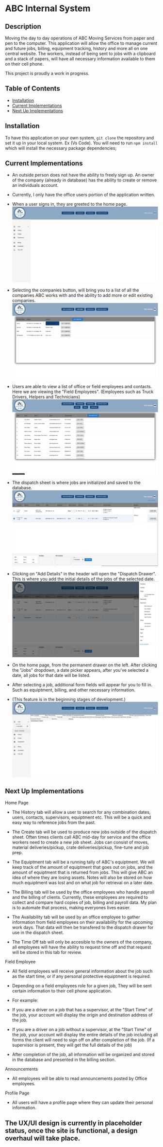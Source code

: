 # ABC Internal System

## Description

Moving the day to day operations of ABC Moving Services from paper and pen to the computer. This application will allow the office to manage current and future jobs, billing, equipment tracking, history and more all on one central website. The workers, instead of being sent to jobs with a clipboard and a stack of papers, will have all necessary information available to them on their cell phone.

This project is proudly a work in progress.

## Table of Contents

- [Installation](#installation)
- [Current Implementations](#current-implementations)
- [Next Up Implementations](#next-up-implementations)

## Installation

To have this application on your own system, `git clone` the repository and set it up in your local system. Ex (Vs Code).
You will need to run `npm install` which will install the necessary package dependencies;

## Current Implementations

- An outside person does not have the ability to freely sign up. An owner of the company (already in database) has the ability to create or remove an individuals account.
- Currently, I only have the office users portion of the application written.

- When a user signs in, they are greeted to the home page.
  ![HomePage](assets/HomePage.png)

- Selecting the companies button, will bring you to a list of all the companies ABC works with and the ability to add more or edit existing companies.
  ![Companies](assets/CompanyPage.png)

- Users are able to view a list of office or field employees and contacts. Here we are viewing the "Field Employees". (Employees such as Truck Drivers, Helpers and Technicians)
  ![Personell Field](assets/PersonnellField.png)

- The dispatch sheet is where jobs are initialized and saved to the database.
  ![Dispatch](assets/dispatchSheet.png)

- Clicking on "Add Details" in the header will open the "Dispatch Drawer". This is where you add the initial details of the jobs of the selected date.
  ![Dispatch Sheet](assets/dispatchDrawer.png)

- On the home page, from the permanent drawer on the left. After clicking the "Jobs" dropdown, a date picker appears, after you've selected a date, all jobs for that date will be listed.
- After selecting a job, additional form fields will appear for you to fill in. Such as equiptment, billing, and other necessary information.
- (This feature is in the beginning stages of development.)
  ![Jobs](assets/partiallyrenderingHomePageJob.png)

## Next Up Implementations

Home Page

- The History tab will allow a user to search for any combination dates, users, contacts, supervisors, equiptment etc. This will be a quick and easy way to reference jobs from the past.

- The Create tab will be used to produce new jobs outside of the dispatch sheet. Often times clients call ABC mid-day for service and the office workers need to create a new job sheet. Jobs can consist of moves, material deliveries/pickup, crate deliveries/pickup, fine-tune and job prep.

- The Equiptment tab will be a running tally of ABC's equiptment. We will keep track of the amount of equiptment that goes out on jobs, and the amount of equiptment that is returned from jobs. This will give ABC an idea of where they are losing assets. Notes will also be stored on how much equiptment was lost and on what job for retrieval on a later date.

- The Billing tab will be used by the office employees who handle payroll and the billing of clients. Currently, these employees are required to collect and compare hard copies of job, billing and payroll data. My plan is to automate that process, making everyones lives easier.

- The Availability tab will be used by an office employee to gather information from field employees on their availability for the upcoming work days. That data will then be transfered to the dispatch drawer for use in the dispatch sheet.

- The Time Off tab will only be accesible to the owners of the company, all employees will have the ability to request time off and that request will be stored in this tab for review.

Field Employee

- All field employees will receive general information about the job such as the start time, or if any personal protective equiptment is required.
- Depending on a field employees role for a given job, They will be sent certain information to their cell phone application.

- For example:
- If you are a driver on a job that has a supervisor, at the "Start Time" of the job, your account will display the origin and destination address of the job.
- If you are a driver on a job without a supervisor, at the "Start Time" of the job, your account will display the entire details of the job including all forms the client will need to sign off on after completion of the job. (If a supervisor is present, they will get the full details of the job)

- After completion of the job, all information will be organized and stored in the database and presented in the billing section.

Announcements

- All employees will be able to read announcements posted by Office employees.

Profile Page

- All users will have a profile page where they can update their personal information.

## The UX/UI design is currently in placeholder status, once the site is functional, a design overhaul will take place.
